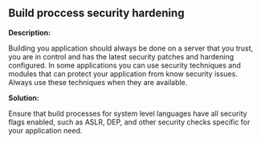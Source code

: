 Build proccess security hardening
-------

**Description:**

Building you application should always be done on a server that you trust, you are in control and 
has the latest security patches and hardening configured. In some applications you can use security 
techniques and modules that can protect your application from know security issues. Always use these 
techniques when they are available.

**Solution:**

Ensure that build processes for system level languages have all security flags enabled, such as 
ASLR, DEP, and other security checks specific for your application need.
